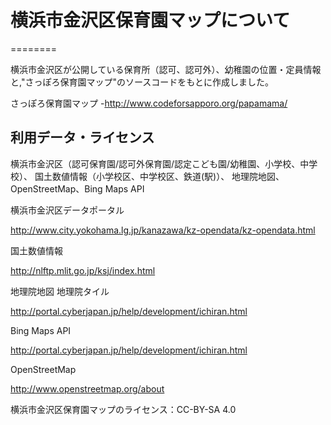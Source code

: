 # 横浜市金沢区保育園マップについて
========

横浜市金沢区が公開している保育所（認可、認可外）、幼稚園の位置・定員情報と,"さっぽろ保育園マップ"のソースコードをもとに作成しました。

さっぽろ保育園マップ
-http://www.codeforsapporo.org/papamama/

## 利用データ・ライセンス

横浜市金沢区（認可保育園/認可外保育園/認定こども園/幼稚園、小学校、中学校）、
国土数値情報（小学校区、中学校区、鉄道(駅)）、
地理院地図、OpenStreetMap、Bing Maps API

横浜市金沢区データポータル

http://www.city.yokohama.lg.jp/kanazawa/kz-opendata/kz-opendata.html

国土数値情報

http://nlftp.mlit.go.jp/ksj/index.html

地理院地図 地理院タイル

http://portal.cyberjapan.jp/help/development/ichiran.html

Bing Maps API

http://portal.cyberjapan.jp/help/development/ichiran.html

OpenStreetMap

http://www.openstreetmap.org/about

横浜市金沢区保育園マップのライセンス：CC-BY-SA 4.0
